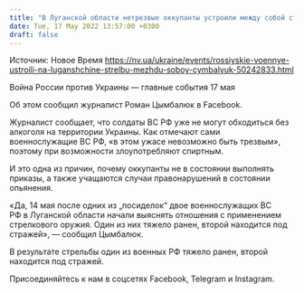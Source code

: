 ```yaml
---
title: "В Луганской области нетрезвые оккупанты устроили между собой стрельбу — журналист"
date: Tue, 17 May 2022 13:57:00 +0300
draft: false
---
```

Источник: Новое Время https://nv.ua/ukraine/events/rossiyskie-voennye-ustroili-na-luganshchine-strelbu-mezhdu-soboy-cymbalyuk-50242833.html


Война России против Украины — главные события 17 мая

Об этом сообщил журналист Роман Цымбалюк в Facebook.

Журналист сообщает, что солдаты ВС РФ уже не могут обходиться без алкоголя на территории Украины. Как отмечают сами военнослужащие ВС РФ, «в этом ужасе невозможно быть трезвым», поэтому при возможности злоупотребляют спиртным.

И это одна из причин, почему оккупанты не в состоянии выполнять приказы, а также учащаются случаи правонарушений в состоянии опьянения.

«Да, 14 мая после одних из „посиделок“ двое военнослужащих ВС РФ в Луганской области начали выяснять отношения с применением стрелкового оружия. Один из них тяжело ранен, второй находится под стражей», — сообщил Цымбалюк.

В результате стрельбы один из военных РФ тяжело ранен, второй находится под стражей.

Присоединяйтесь к нам в соцсетях Facebook, Telegram и Instagram.
